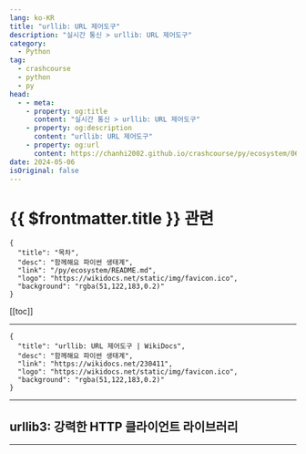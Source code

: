 ```yaml
---
lang: ko-KR
title: "urllib: URL 제어도구"
description: "실시간 통신 > urllib: URL 제어도구"
category:
  - Python
tag: 
  - crashcourse
  - python
  - py
head:
  - - meta:
    - property: og:title
      content: "실시간 통신 > urllib: URL 제어도구"
    - property: og:description
      content: "urllib: URL 제어도구"
    - property: og:url
      content: https://chanhi2002.github.io/crashcourse/py/ecosystem/06/network-web-scraping/urllib.html
date: 2024-05-06
isOriginal: false
---
```


# {{ $frontmatter.title }} 관련

```component VPCard
{
  "title": "목차",
  "desc": "함께해요 파이썬 생태계",
  "link": "/py/ecosystem/README.md",
  "logo": "https://wikidocs.net/static/img/favicon.ico",
  "background": "rgba(51,122,183,0.2)"
}
```

[[toc]]

---

```component VPCard
{
  "title": "urllib: URL 제어도구 | WikiDocs",
  "desc": "함께해요 파이썬 생태계",
  "link": "https://wikidocs.net/230411",
  "logo": "https://wikidocs.net/static/img/favicon.ico",
  "background": "rgba(51,122,183,0.2)"
}
```

<!-- TODO: 작성 -->

---

## urllib3: 강력한 HTTP 클라이언트 라이브러리

<SiteInfo
  name="urllib3: 강력한 HTTP 클라이언트 라이브러리 | WikiDocs"
  desc="함께해요 파이썬 생태계"
  url="https://wikidocs.net/232068"
  logo="https://wikidocs.net/static/img/favicon.ico"
  preview="https://wikidocs.net/images/page/232068/urllib3_logo.png"/>

<!-- TODO: 작성 -->

---

<TagLinks />